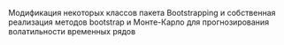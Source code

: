 Модификация некоторых классов пакета Bootstrapping и собственная реализация методов bootstrap и Монте-Карло для прогнозирования волатильности временных рядов
